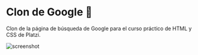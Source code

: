 # Clon de Google :mag_right:
Clon de la página de búsqueda de Google para el curso práctico de HTML y CSS de Platzi.


![screenshot](https://i.ibb.co/whqSr9S/Captura3.png)
